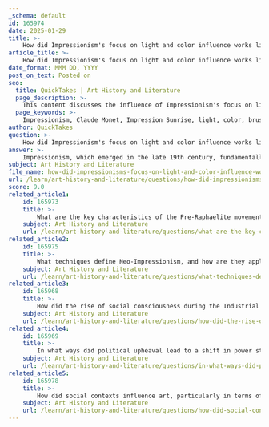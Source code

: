```yaml
---
_schema: default
id: 165974
date: 2025-01-29
title: >-
    How did Impressionism's focus on light and color influence works like Claude Monet's Impression (Sunrise)?
article_title: >-
    How did Impressionism's focus on light and color influence works like Claude Monet's Impression (Sunrise)?
date_format: MMM DD, YYYY
post_on_text: Posted on
seo:
  title: QuickTakes | Art History and Literature
  page_description: >-
    This content discusses the influence of Impressionism's focus on light and color in works like Claude Monet's 'Impression, Sunrise', highlighting its techniques, emotional depth, and the movement's impact on modern art.
  page_keywords: >-
    Impressionism, Claude Monet, Impression Sunrise, light, color, brushwork, plein air, art movement, modern art, emotional expression, transient effects, visual arts, painting techniques, artistic perception
author: QuickTakes
question: >-
    How did Impressionism's focus on light and color influence works like Claude Monet's Impression (Sunrise)?
answer: >-
    Impressionism, which emerged in the late 19th century, fundamentally transformed the approach to painting by emphasizing the effects of light and color. This movement is epitomized by Claude Monet's work "Impression, Sunrise," which not only gave the movement its name but also showcased its core principles.\n\nMonet's "Impression, Sunrise" exemplifies the Impressionist focus on capturing the transient effects of light. The painting depicts a sunrise over the port of Le Havre, using loose brushwork and a vibrant palette to convey the atmosphere of the moment. The colors are applied in a way that reflects the changing light, with soft blues, oranges, and yellows blending together to create a sense of immediacy and movement. This technique allows viewers to experience the scene as if they were present at that moment, highlighting the fleeting nature of time and perception.\n\nThe loose brushwork characteristic of Impressionism allows for a more subjective interpretation of the scene, moving away from the detailed realism of previous art movements. Instead of focusing on precise details, Monet and his contemporaries aimed to capture the essence of a moment, emphasizing how light interacts with the environment. This approach not only influenced the visual aspects of painting but also encouraged artists to explore their personal perceptions and emotional responses to their subjects.\n\nFurthermore, the practice of painting en plein air (outdoors) was crucial to the Impressionist movement. It allowed artists to observe and capture the changing qualities of light and atmosphere directly, leading to a more dynamic and spontaneous representation of their surroundings. This method was a significant departure from the traditional studio practices of the time, where artists often relied on sketches and memory.\n\nIn summary, Impressionism's focus on light and color, as demonstrated in Monet's "Impression, Sunrise," marked a pivotal shift in the art world. It laid the groundwork for modern art by challenging established norms and encouraging a more personal and emotional approach to artistic expression. This movement not only influenced subsequent styles, such as Post-Impressionism and Expressionism, but also reshaped the way artists engage with their environment and convey their experiences.
subject: Art History and Literature
file_name: how-did-impressionisms-focus-on-light-and-color-influence-works-like-claude-monets-impression-sunrise.md
url: /learn/art-history-and-literature/questions/how-did-impressionisms-focus-on-light-and-color-influence-works-like-claude-monets-impression-sunrise
score: 9.0
related_article1:
    id: 165973
    title: >-
        What are the key characteristics of the Pre-Raphaelite movement, and how are they reflected in John William Waterhouse's The Lady of Shalott?
    subject: Art History and Literature
    url: /learn/art-history-and-literature/questions/what-are-the-key-characteristics-of-the-preraphaelite-movement-and-how-are-they-reflected-in-john-william-waterhouses-the-lady-of-shalott
related_article2:
    id: 165975
    title: >-
        What techniques define Neo-Impressionism, and how are they applied in George Seurat's A Sunday on La Grande Jatte?
    subject: Art History and Literature
    url: /learn/art-history-and-literature/questions/what-techniques-define-neoimpressionism-and-how-are-they-applied-in-george-seurats-a-sunday-on-la-grande-jatte
related_article3:
    id: 165968
    title: >-
        How did the rise of social consciousness during the Industrial Revolution influence art?
    subject: Art History and Literature
    url: /learn/art-history-and-literature/questions/how-did-the-rise-of-social-consciousness-during-the-industrial-revolution-influence-art
related_article4:
    id: 165969
    title: >-
        In what ways did political upheaval lead to a shift in power structures and the development of political self-consciousness in art?
    subject: Art History and Literature
    url: /learn/art-history-and-literature/questions/in-what-ways-did-political-upheaval-lead-to-a-shift-in-power-structures-and-the-development-of-political-selfconsciousness-in-art
related_article5:
    id: 165978
    title: >-
        How did social contexts influence art, particularly in terms of reflecting social issues and class struggles?
    subject: Art History and Literature
    url: /learn/art-history-and-literature/questions/how-did-social-contexts-influence-art-particularly-in-terms-of-reflecting-social-issues-and-class-struggles
---
```


&nbsp;